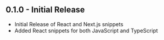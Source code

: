 ## 0.1.0 - Initial Release

- Initial Release of React and Next.js snippets
- Added React snippets for both JavaScript and TypeScript

